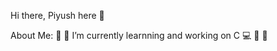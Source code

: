 Hi there, Piyush here  👋

About Me:
 🔭 🌱 I’m currently learnning and working on C :computer: :office: :briefcase:

